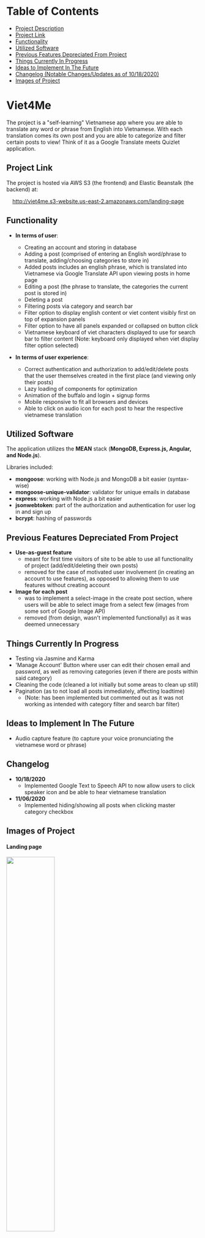 # Table of Contents

- [Project Description](#viet4me)
- [Project Link](#project-link)
- [Functionality](#functionality)
- [Utilized Software](#utilized-software)
- [Previous Features Depreciated From Project](#previous-features-depreciated-from-project)
- [Things Currently In Progress](#things-currently-in-progress)
- [Ideas to Implement In The Future](#ideas-to-implement-in-the-future)
- [Changelog (Notable Changes/Updates as of 10/18/2020)](#changelog)
- [Images of Project](#images-of-project)


# Viet4Me

The project is a "self-learning" Vietnamese app where you are able to translate any word or phrase from English into Vietnamese. With each translation comes its own post and you are able to categorize and filter certain posts to view! Think of it as a Google Translate meets Quizlet application.

## Project Link

The project is hosted via AWS S3 (the frontend) and Elastic Beanstalk (the backend) at:

&nbsp;&nbsp;&nbsp; http://viet4me.s3-website.us-east-2.amazonaws.com/landing-page

## Functionality

* __In terms of user__:
  * Creating an account and storing in database
  * Adding a post (comprised of entering an English word/phrase to translate, adding/choosing categories to store in)
  * Added posts includes an english phrase, which is translated into Vietnamese via Google Translate API upon viewing posts in home page
  * Editing a post (the phrase to translate, the categories the current post is stored in)
  * Deleting a post
  * Filtering posts via category and search bar
  * Filter option to display english content or viet content visibly first on top of expansion panels
  * Filter option to have all panels expanded or collapsed on button click
  * Vietnamese keyboard of viet characters displayed to use for search bar to filter content (Note: keyboard only displayed when viet display filter option selected)
  
* __In terms of user experience__: 
  * Correct authentication and authorization to add/edit/delete posts that the user themselves created in the first place (and viewing only their posts)
  * Lazy loading of components for optimization
  * Animation of the buffalo and login + signup forms 
  * Mobile responsive to fit all browsers and devices
  * Able to click on audio icon for each post to hear the respective vietnamese translation
  
## Utilized Software

The application utilizes the __MEAN__ stack (__MongoDB, Express.js, Angular, and Node.js__). 

Libraries included: 

* __mongoose__: working with Node.js and MongoDB a bit easier (syntax-wise)
* __mongoose-unique-validator__: validator for unique emails in database
* __express__: working with Node.js a bit easier
* __jsonwebtoken__: part of the authorization and authentication for user log in and sign up
* __bcrypt__: hashing of passwords

## Previous Features Depreciated From Project

* __Use-as-guest feature__
  * meant for first time visitors of site to be able to use all functionality of project (add/edit/deleting their own posts) 
  * removed for the case of motivated user involvement (in creating an account to use features), as opposed to allowing them to use features without creating account
* __Image for each post__
  * was to implement a select-image in the create post section, where users will be able to select image from a select few (images from some sort of Google Image API) 
  * removed (from design, wasn't implemented functionally) as it was deemed unnecessary

## Things Currently In Progress

* Testing via Jasmine and Karma
* 'Manage Account' Button where user can edit their chosen email and password, as well as removing categories (even if there are posts within said category)
* Cleaning the code (cleaned a lot initially but some areas to clean up still)
* Pagination (as to not load all posts immediately, affecting loadtime)
  * (Note: has been implemented but commented out as it was not working as intended with category filter and search bar filter)
  
## Ideas to Implement In The Future

* Audio capture feature (to capture your voice pronunciating the vietnamese word or phrase)

## Changelog 

* __10/18/2020__
  * Implemented Google Text to Speech API to now allow users to click speaker icon and be able to hear vietnamese translation
* __11/06/2020__
  * Implemented hiding/showing all posts when clicking master category checkbox
  
## Images of Project
  
#### Landing page   

<img src="images/landing-page.png" width="50%">

#### Login and signup form 

<img src="images/log-in.png" width="50%">
<img src="images/sign-up.png" width="50%">

#### Home page when user logs in

<img src="images/first-view-when-logged-in.png" width="50%">

#### Filter expansion panel in home page

<img src="images/filter.png" width="50%">

#### Filter expansion panel when viet display filter option selected (notice the 'Click Me!' expansion bar)

<img src="images/viet-filter-keyboard-closed.png" width="50%">

#### Viet keyboard expansion panel (open)

<img src="images/viet-filter-keyboard-open.png" width="50%">

#### Adding post form

<img src="images/add-post.png" width="50%">

#### Expanded post view

<img src="images/one-expanded-panel.png" width="50%">

